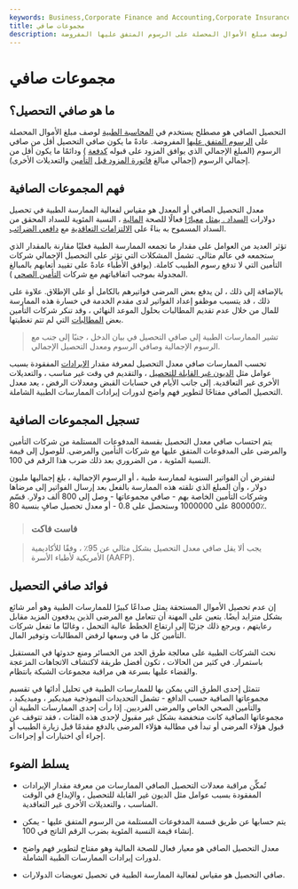 ```yaml
---
keywords: Business,Corporate Finance and Accounting,Corporate Insurance
title: مجموعات صافي
description: التحصيل الصافي هو مصطلح يستخدم في المحاسبة الطبية لوصف مبلغ الأموال المحصلة على الرسوم المتفق عليها المفروضة.
---
```


# مجموعات صافي
## ما هو صافي التحصيل؟

التحصيل الصافي هو مصطلح يستخدم في [المحاسبة الطبية](/accounting) لوصف مبلغ الأموال المحصلة على [الرسوم المتفق عليها](/fee) المفروضة. عادةً ما يكون صافي التحصيل أقل من صافي الرسوم (المبلغ الإجمالي الذي يوافق المزود على قبوله [كدفعة](/payment) ) ودائمًا ما يكون أقل من إجمالي الرسوم (إجمالي مبالغ [فاتورة المزود قبل](/invoice) [التأمين](/insurance) والتعديلات الأخرى).

## فهم المجموعات الصافية

معدل التحصيل الصافي أو المعدل هو مقياس لفعالية الممارسة الطبية في تحصيل دولارات [السداد . يمثل](/reimbursement) [معيارًا](/benchmark) فعالًا للصحة [المالية](/financial-health) ، النسبة المئوية للسداد المحقق من السداد المسموح به بناءً على [الالتزامات التعاقدية](/obligation) مع [دافعي الضرائب](/payer).

تؤثر العديد من العوامل على مقدار ما تجمعه الممارسة الطبية فعليًا مقارنة بالمقدار الذي ستجمعه في عالم مثالي. تشمل المشكلات التي تؤثر على التحصيل الإجمالي شركات التأمين التي لا تدفع رسوم الطبيب كاملة. (يوافق الأطباء عادةً على تقييد أتعابهم بالمبالغ المجدولة بموجب اتفاقياتهم مع شركات [التأمين الصحي](/healthinsurance) ).

بالإضافة إلى ذلك ، لن يدفع بعض المرضى فواتيرهم بالكامل أو على الإطلاق. علاوة على ذلك ، قد يتسبب موظفو إعداد الفواتير لدى مقدم الخدمة في خسارة هذه الممارسة للمال من خلال عدم تقديم المطالبات بحلول الموعد النهائي ، وقد تنكر شركات التأمين بعض [المطالبات](/insurance_claim) التي لم تتم تغطيتها.

> تشير الممارسات الطبية إلى صافي التحصيل في بيان الدخل ، جنبًا إلى جنب مع الرسوم الإجمالية وصافي الرسوم ومعدل التحصيل الإجمالي.

>

تحسب الممارسات صافي معدل التحصيل لمعرفة مقدار [الإيرادات](/revenue) المفقودة بسبب عوامل مثل [الديون غير القابلة للتحصيل](/debt) ، والتقديم في وقت غير مناسب ، والتعديلات الأخرى غير التعاقدية. إلى جانب الأيام في حسابات القبض ومعدلات الرفض ، يعد معدل التحصيل الصافي مفتاحًا لتطوير فهم واضح لدورات إيرادات الممارسات الطبية الشاملة.

## تسجيل المجموعات الصافية

يتم احتساب صافي معدل التحصيل بقسمة المدفوعات المستلمة من شركات التأمين والمرضى على المدفوعات المتفق عليها مع شركات التأمين والمرضى. للوصول إلى قيمة النسبة المئوية ، من الضروري بعد ذلك ضرب هذا الرقم في 100.

لنفترض أن الفواتير السنوية لممارسة طبية ، أو الرسوم الإجمالية ، بلغ إجماليها مليون دولار ، وأن المبلغ الذي تلقته هذه الممارسة بالفعل بعد إرسال الفواتير إلى مرضاها وشركات التأمين الخاصة بهم - صافي مجموعاتها - وصل إلى 800 ألف دولار. قسّم 800000 على 1000000 وستحصل على 0.8 - أو معدل تحصيل صافٍ بنسبة 80٪.

> ### فاست فاكت

> يجب ألا يقل صافي معدل التحصيل بشكل مثالي عن 95٪ ، وفقًا للأكاديمية الأمريكية لأطباء الأسرة (AAFP).

>

## فوائد صافي التحصيل

إن عدم تحصيل الأموال المستحقة يمثل صداعًا كبيرًا للممارسات الطبية وهو أمر شائع بشكل متزايد أيضًا. يتعين على المهنة أن تتعامل مع المرضى الذين يدفعون المزيد مقابل رعايتهم ، ويرجع ذلك جزئيًا إلى ارتفاع الخطط عالية التحمل ، وغالبًا ما تفعل شركات التأمين كل ما في وسعها لرفض المطالبات وتوفير المال.

نحث الشركات الطبية على معالجة طرق الحد من الخسائر ومنع حدوثها في المستقبل باستمرار. في كثير من الحالات ، تكون أفضل طريقة لاكتشاف الاتجاهات المزعجة والقضاء عليها بسرعة هي مراقبة مجموعات الشبكة بانتظام.

تتمثل إحدى الطرق التي يمكن بها للممارسات الطبية في تحليل أدائها في تقسيم مجموعاتها الصافية حسب الدافع - تشمل التحديدات النموذجية ميديكير ، وميديكيد ، والتأمين الصحي الخاص والمرضى الفرديين. إذا رأت إحدى الممارسات الطبية أن مجموعاتها الصافية كانت منخفضة بشكل غير مقبول لإحدى هذه الفئات ، فقد تتوقف عن قبول هؤلاء المرضى أو تبدأ في مطالبة هؤلاء المرضى بالدفع مقدمًا قبل زيارة الطبيب أو إجراء أي اختبارات أو إجراءات.

## يسلط الضوء

- تُمكِّن مراقبة معدلات التحصيل الصافي الممارسات من معرفة مقدار الإيرادات المفقودة بسبب عوامل مثل الديون غير القابلة للتحصيل ، والإيداع في الوقت المناسب ، والتعديلات الأخرى غير التعاقدية.

- يتم حسابها عن طريق قسمة المدفوعات المستلمة من الرسوم المتفق عليها - يمكن إنشاء قيمة النسبة المئوية بضرب الرقم الناتج في 100.

- معدل التحصيل الصافي هو معيار فعال للصحة المالية وهو مفتاح لتطوير فهم واضح لدورات إيرادات الممارسات الطبية الشاملة.

- صافي التحصيل هو مقياس لفعالية الممارسة الطبية في تحصيل تعويضات الدولارات.

